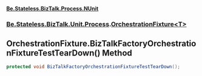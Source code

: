 #### [Be.Stateless.BizTalk.Process.NUnit](README.md 'README')
### [Be.Stateless.BizTalk.Unit.Process](Be.Stateless.BizTalk.Unit.Process.md 'Be.Stateless.BizTalk.Unit.Process').[OrchestrationFixture&lt;T&gt;](OrchestrationFixture_T_.md 'Be.Stateless.BizTalk.Unit.Process.OrchestrationFixture<T>')

## OrchestrationFixture<T>.BizTalkFactoryOrchestrationFixtureTestTearDown() Method

```csharp
protected void BizTalkFactoryOrchestrationFixtureTestTearDown();
```
